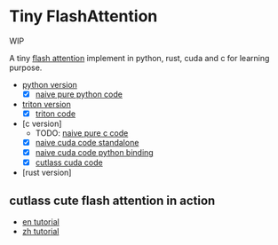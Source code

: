 # Tiny FlashAttention

WIP

A tiny [flash attention](https://github.com/Dao-AILab/flash-attention) implement in python, rust, cuda and c for learning purpose.

- [python version](#flash-attention-2)
    * [x] [naive pure python code](./flash_attention_py/tiny_flash_attn.py)
- [triton version](#triton-flash-attention-2)
    * [x] [triton code](./flash_attention_py/tiny_flash_attn_triton.py)
- [c version]
    * TODO: [naive pure c code]()
    * [x] [naive cuda code standalone](./flash_attention_cuda/standalone_src)
    * [x] [naive cuda code python binding](./flash_attention_cutlass/csrc/flash_attention.cu)
    * [x] [cutlass cuda code](./flash_attention_cutlass/csrc/flash_attention.cu)
- [rust version]

## cutlass cute flash attention in action

- [en tutorial](./cutlass_cute_tutorial_en.md)
- [zh tutorial](./cutlass_cute_tutorial_zh.md)



